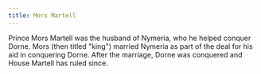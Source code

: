 ```yaml
---
title: Mors Martell
---
```


Prince Mors Martell was the husband of Nymeria, who he helped conquer Dorne. Mors (then titled "king") married Nymeria as part of the deal for his aid in conquering Dorne. After the marriage, Dorne was conquered and House Martell has ruled since. 


